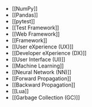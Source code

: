 - [[NumPy]]
- [[Pandas]]
- [[pytest]]
- [[Test Framework]]
- [[Web Framework]]
- [[Framework]]
- [[User eXperience (UX)]]
- [[Developer eXperience (DX)]]
- [[User Interface (UI)]]
- [[Machine Learning]]
- [[Neural Network (NN)]]
- [[Forward Propagation]]
- [[Backward Propagation]]
- [[Lua]]
- [[Garbage Collection (GC)]]